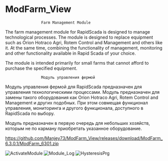 # ModFarm_View

                    Farm Management Module
The farm management module for RapidScada is designed to manage technological processes.
The module is designed to replace equipment such as Orion Hotraco Agri, Rotem Control and Management and others like it. At the same time, combining the functionality of management, monitoring and other functionality available in Rapid Scada of your choice.

The module is intended primarily for small farms that cannot afford to purchase the specified equipment.

                    Модуль управления фермой
Модуль управления фермой для RapidScada предназначен для управления технологическими процессами.
Модуль предназначен для замены такого оборудования как Orion Hotraco Agri, Rotem Control and Management и других подобных. При этом совмещая функционал управления, мониторинга и другого функционала, доступного в RapidScada по выбору.

Модуль предназначен в первую очередь для небольших хозяйств, которым не по карману приобретать указанное оборудование.

https://github.com/Manjey73/ModFarm_View/releases/download/ModFarm_6.3.0.1/ModFarm_6301.zip

![ActivateModule](https://github.com/user-attachments/assets/744441c0-0230-473d-8173-bca321f72d79)
![Module_Log](https://github.com/user-attachments/assets/69df7172-ceea-449b-a705-f5e68da51de0)
![HysteresisPrg](https://github.com/user-attachments/assets/4a8925a6-09e1-4987-82c6-72995392a309)

